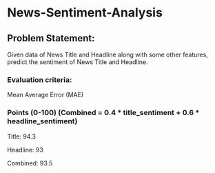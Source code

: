 # News-Sentiment-Analysis

## Problem Statement: 
Given data of News Title and Headline along with some other features, predict the sentiment of News Title and Headline.

### Evaluation criteria:
Mean Average Error (MAE)

### Points (0-100) (Combined = 0.4 * title_sentiment + 0.6 * headline_sentiment)

Title: 94.3

Headline: 93

Combined: 93.5
